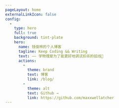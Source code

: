 ```yaml
---
pageLayout: home
externalLinkIcon: false
config:
  -
    type: hero
    full: true
    background: tint-plate
    hero:
      name: 钱俊林的个人博客
      tagline: Keep Coding && Writing
      text: —— 学物理是为了能更好地调试扣杀的弧线🏸
      actions:
        -
          theme: brand
          text: 博客
          link: /blog/
        -
          theme: alt
          text: Github →
          link: https://github.com/maxxwellatcher
---
```


